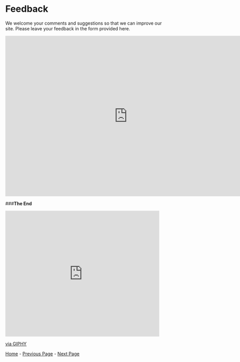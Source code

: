 # **Feedback**
We welcome your comments and suggestions so that we can improve our site. Please leave your feedback in  the form provided here. 


<iframe src="https://docs.google.com/forms/d/e/1FAIpQLSdpw9PrQCyBYhyrdrHFIZZb4OAAdBsJoG2uLHmQ8qALcgINUA/viewform?embedded=true" width="760" height="500" frameborder="0" marginheight="0" marginwidth="0">Wird geladen...</iframe>


###**The End**
<iframe src="https://giphy.com/embed/xTiTnEHBh7qapyuvwQ" width="480" height="392" frameBorder="0" class="giphy-embed" allowFullScreen></iframe><p><a href="https://giphy.com/gifs/glitter-toss-xTiTnEHBh7qapyuvwQ">via GIPHY</a></p>

 [Home](index.md) - [Previous Page](Limitations.md) - [Next Page](inspired.md)
